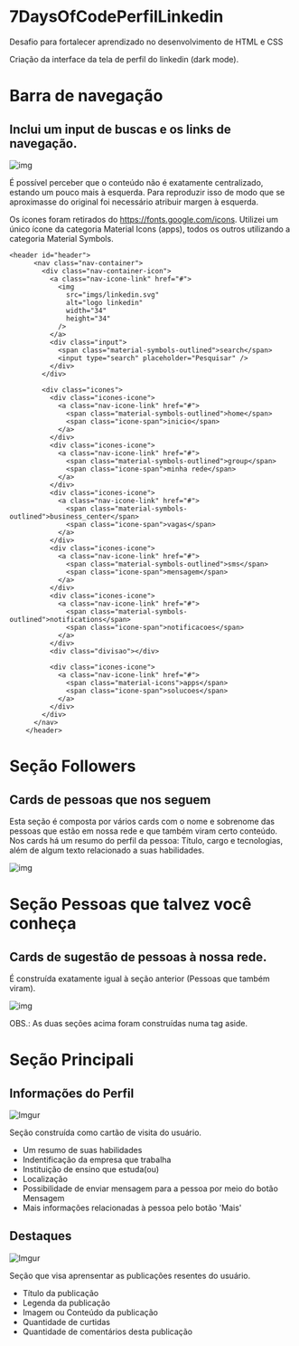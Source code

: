 # 7DaysOfCodePerfilLinkedin
Desafio para fortalecer aprendizado no desenvolvimento de HTML e CSS

Criação da interface da tela de perfil do linkedin (dark mode).

# Barra de navegação

## Inclui um input de buscas e os links de navegação.
![img](https://i.imgur.com/DRqSfxG.png)

É possível perceber que o conteúdo não é exatamente centralizado, estando um pouco mais à esquerda. Para reproduzir isso de modo que se aproximasse do original foi necessário atribuir margen à esquerda.

Os ícones foram retirados do https://fonts.google.com/icons.
Utilizei um único ícone da categoria Material Icons (apps), todos os outros utilizando a categoria Material Symbols.

```
<header id="header">
      <nav class="nav-container">
        <div class="nav-container-icon">
          <a class="nav-icone-link" href="#">
            <img
              src="imgs/linkedin.svg"
              alt="logo linkedin"
              width="34"
              height="34"
            />
          </a>
          <div class="input">
            <span class="material-symbols-outlined">search</span>
            <input type="search" placeholder="Pesquisar" />
          </div>
        </div>

        <div class="icones">
          <div class="icones-icone">
            <a class="nav-icone-link" href="#">
              <span class="material-symbols-outlined">home</span>
              <span class="icone-span">inicio</span>
            </a>
          </div>
          <div class="icones-icone">
            <a class="nav-icone-link" href="#">
              <span class="material-symbols-outlined">group</span>
              <span class="icone-span">minha rede</span>
            </a>
          </div>
          <div class="icones-icone">
            <a class="nav-icone-link" href="#">
              <span class="material-symbols-outlined">business_center</span>
              <span class="icone-span">vagas</span>
            </a>
          </div>
          <div class="icones-icone">
            <a class="nav-icone-link" href="#">
              <span class="material-symbols-outlined">sms</span>
              <span class="icone-span">mensagem</span>
            </a>
          </div>
          <div class="icones-icone">
            <a class="nav-icone-link" href="#">
              <span class="material-symbols-outlined">notifications</span>
              <span class="icone-span">notificacoes</span>
            </a>
          </div>
          <div class="divisao"></div>

          <div class="icones-icone">
            <a class="nav-icone-link" href="#">
              <span class="material-icons">apps</span>
              <span class="icone-span">solucoes</span>
            </a>
          </div>
        </div>
      </nav>
    </header>
```

# Seção Followers

## Cards de pessoas que nos seguem

Esta seção é composta por vários cards com o nome e sobrenome das pessoas que estão em nossa rede e que também viram certo conteúdo.
Nos cards há um resumo do perfil da pessoa: Título, cargo e tecnologias, além de algum texto relacionado a suas habilidades.

![img](https://i.imgur.com/x1sB4iR.png)

# Seção Pessoas que talvez você conheça

## Cards de sugestão de pessoas à nossa rede.

É construída exatamente igual à seção anterior (Pessoas que também viram).

![img](https://i.imgur.com/fhC4RYG.png)

OBS.: As duas seções acima foram construídas numa tag aside.

# Seção Principali <main>
  
  ## Informações do Perfil
  
  ![Imgur](https://i.imgur.com/xtijUw3.png)
  
  Seção construída como cartão de visita do usuário.
  * Um resumo de suas habilidades
  * Indentificação da empresa que trabalha
  * Instituição de ensino que estuda(ou)
  * Localização
  * Possibilidade de enviar mensagem para a pessoa por meio do botão Mensagem
  * Mais informações relacionadas à pessoa pelo botão 'Mais'
  
  ## Destaques
  ![Imgur](https://i.imgur.com/h0d92QO.png)
  
  Seção que visa aprensentar as publicações resentes do usuário.
  
  * Título da publicação
  * Legenda da publicação
  * Imagem ou Conteúdo da publicação
  * Quantidade de curtidas
  * Quantidade de comentários desta publicação
  
